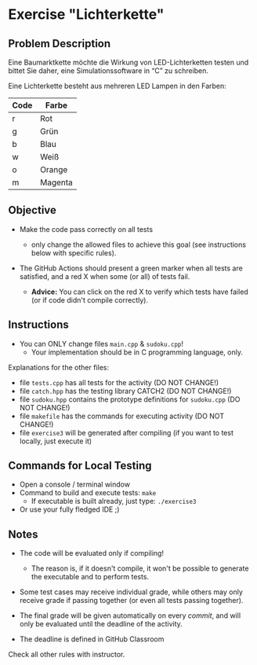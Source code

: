 # Exercise "Lichterkette"

## Problem Description

Eine Baumarktkette möchte die Wirkung von LED-Lichterketten testen und bittet Sie daher, eine Simulationssoftware in “C” zu schreiben.

Eine Lichterkette besteht aus mehreren LED Lampen in den Farben:

| Code | Farbe   |
|------|---------|
| r    | Rot     |
| g    | Grün    |
| b    | Blau    |
| w    | Weiß    |
| o    | Orange  |
| m    | Magenta |


## Objective

- Make the code pass correctly on all tests
   * only change the allowed files to achieve this goal (see instructions below with specific rules).

- The GitHub Actions should present a green marker when all tests are satisfied, and a red X when some (or all) of tests fail. 
    * **Advice:** You can click on the red X to verify which tests have failed (or if code didn't compile correctly).

## Instructions

- You can ONLY change files `main.cpp` & `sudoku.cpp`!
   * Your implementation should be in C programming language, only.

Explanations for the other files:

- file `tests.cpp` has all tests for the activity (DO NOT CHANGE!)
- file `catch.hpp` has the testing library  CATCH2 (DO NOT CHANGE!)
- file `sudoku.hpp` contains the prototype definitions for `sudoku.cpp` (DO NOT CHANGE!)
- file `makefile` has the commands for executing activity (DO NOT CHANGE!)
- file  `exercise3` will be generated after compiling (if you want to test locally, just execute it)

## Commands for Local Testing

- Open a console / terminal window
- Command to build and execute tests: `make`
    * If executable is built already, just type: `./exercise3`
- Or use your fully fledged IDE ;) 

## Notes

- The code will be evaluated only if compiling! 
   * The reason is, if it doesn't compile, it won't be possible to generate the executable and to perform tests.

- Some test cases may receive individual grade, while others may only receive grade if passing together (or even all tests passing together).

- The final grade will be given automatically on every *commit*, and will only be evaluated until the deadline of the activity.

- The deadline is defined in GitHub Classroom

Check all other rules with instructor.

